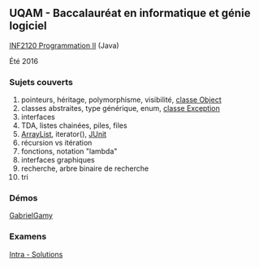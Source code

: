 ## UQAM - Baccalauréat en informatique et génie logiciel
[INF2120 Programmation II](http://www.etudier.uqam.ca/cours?sigle=INF2120&p=7416) (Java)

Été 2016
### Sujets couverts
1. pointeurs, héritage, polymorphisme, visibilité, [classe Object](https://docs.oracle.com/javase/8/docs/api/java/lang/Object.html)
2. classes abstraites, type générique, enum, [classe Exception](https://docs.oracle.com/javase/8/docs/api/java/lang/Exception.html)
3. interfaces
4. TDA, listes chainées, piles, files
5. [ArrayList](https://docs.oracle.com/javase/8/docs/api/java/util/ArrayList.html), iterator(), [JUnit](http://junit.org/junit4/)
6. récursion vs itération
7. fonctions, notation "lambda"
8. interfaces graphiques
9. recherche, arbre binaire de recherche
10. tri

### Démos
[GabrielGamy](https://github.com/GabrielGamy/INF2120-Demo)

### Examens
[Intra - Solutions](https://github.com/charlesfranciscodev/inf2120/tree/master/examens/intra-solutions)
